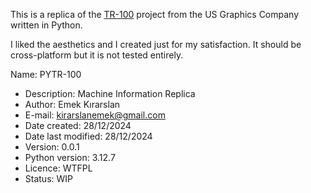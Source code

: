This is a replica of the [TR-100](https://github.com/usgraphics/TR-100) project from the US Graphics Company written in Python.

I liked the aesthetics and I created just for my satisfaction. It should be cross-platform but it is not tested entirely.


Name: PYTR-100

* Description: Machine Information Replica
* Author: Emek Kırarslan
* E-mail: kirarslanemek@gmail.com
* Date created: 28/12/2024
* Date last modified: 28/12/2024
* Version: 0.0.1
* Python version: 3.12.7
* Licence: WTFPL
* Status: WIP
